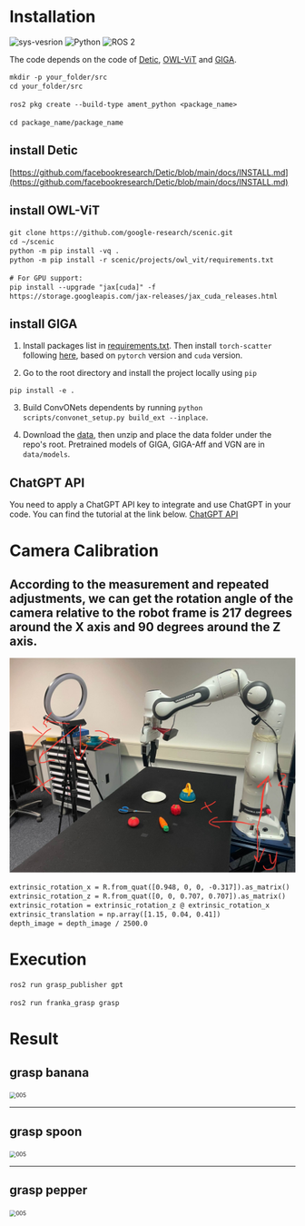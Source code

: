 # Installation 
![sys-vesrion](https://img.shields.io/badge/Ubuntu-22.04-blue) ![Python](https://img.shields.io/badge/Python-3.10-red) ![ROS 2](https://img.shields.io/badge/ROS2-Humble-orange)

The code depends on the code of [Detic](https://github.com/facebookresearch/Detic), [OWL-ViT](https://github.com/google-research/scenic/tree/main/scenic/projects/owl_vit#installation) and [GIGA](https://github.com/pearl-robot-lab/GIGA).


```
mkdir -p your_folder/src
cd your_folder/src

ros2 pkg create --build-type ament_python <package_name>

cd package_name/package_name
```
## install Detic
[https://github.com/facebookresearch/Detic/blob/main/docs/INSTALL.md](https://github.com/facebookresearch/Detic/blob/main/docs/INSTALL.md)

## install OWL-ViT
```
git clone https://github.com/google-research/scenic.git
cd ~/scenic
python -m pip install -vq .
python -m pip install -r scenic/projects/owl_vit/requirements.txt

# For GPU support:
pip install --upgrade "jax[cuda]" -f https://storage.googleapis.com/jax-releases/jax_cuda_releases.html
```

## install GIGA

1. Install packages list in [requirements.txt](requirements.txt). Then install `torch-scatter` following [here](https://github.com/rusty1s/pytorch_scatter), based on `pytorch` version and `cuda` version.

2. Go to the root directory and install the project locally using `pip`

```
pip install -e .
```

3. Build ConvONets dependents by running `python scripts/convonet_setup.py build_ext --inplace`.

4. Download the [data](https://utexas.box.com/s/h3ferwjhuzy6ja8bzcm3nu9xq1wkn94s), then unzip and place the data folder under the repo's root. Pretrained models of GIGA, GIGA-Aff and VGN are in `data/models`.

## ChatGPT API

You need to apply a ChatGPT API key to integrate and use ChatGPT in your code. You can find the tutorial at the link below.
[ChatGPT API](https://platform.openai.com/docs/api-reference/introduction)

# Camera Calibration

According to the measurement and repeated adjustments, we can get the rotation angle of the camera relative to the robot frame is 217 degrees around the X axis and 90 degrees around the Z axis.
---
<img src="./assets/images/camera_calibration.jpg" alt="005" style="zoom: 70%;" />

```
extrinsic_rotation_x = R.from_quat([0.948, 0, 0, -0.317]).as_matrix()                
extrinsic_rotation_z = R.from_quat([0, 0, 0.707, 0.707]).as_matrix()                    
extrinsic_rotation = extrinsic_rotation_z @ extrinsic_rotation_x
extrinsic_translation = np.array([1.15, 0.04, 0.41])  
depth_image = depth_image / 2500.0
```


# Execution

```
ros2 run grasp_publisher gpt

ros2 run franka_grasp grasp
```

# Result
grasp banana
---
<img src="./assets/videos/banana.gif" alt="005" style="zoom: 70%;" />

---
grasp spoon
---
<img src="./assets/videos/spoon.gif" alt="005" style="zoom: 70%;" />

---

grasp pepper
---
<img src="./assets/videos/pepper.gif" alt="005" style="zoom: 70%;" />







